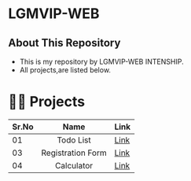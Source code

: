 # LGMVIP-WEB

## About This Repository
- This is my repository by LGMVIP-WEB INTENSHIP.
- All projects,are listed below.
 
# 👨‍💻 Projects

|Sr.No|Name|Link|
| :---        | :---:         |:---|
| 01       | Todo List |<a href="https://github.com/PushpakKhadke/LGMVIP-WEB/tree/main/Task%20Number%201/Todo-List">Link</a>   |
| 03       | Registration Form |<a href="">Link</a>   |
| 04       | Calculator |<a href="">Link</a>   |

